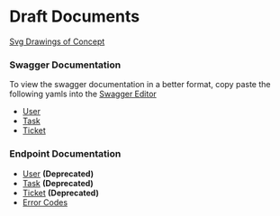 # Draft Documents

[Svg Drawings of Concept](Concept.md)

### Swagger Documentation

To view the swagger documentation in a better format, copy paste the following yamls into the [Swagger Editor](https://editor.swagger.io/) 

- [User](swagger/user.yaml)
- [Task](swagger/task.yaml) 
- [Ticket](swagger/ticket.yaml)


### Endpoint Documentation 
- [User](endpoints/user.md) **(Deprecated)**
- [Task](endpoints/task.md) **(Deprecated)**
- [Ticket](endpoints/ticket.md) **(Deprecated)**
- [Error Codes](endpoints/errors.md)
